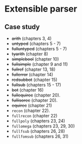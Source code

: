 # Extensible parser

## Case study

- ~~arith~~ (chapters 3, 4)
- ~~untyped~~ (chapters 5 - 7)
- ~~fulluntyped~~ (chapters 5 - 7)
- ~~tyarith~~ (chapter 8)
- ~~simplebool~~ (chapter 10)
- ~~fullsimple~~ (chapter 9 and 11)
- ~~fullref~~ (chapter 13, 18)
- ~~fullerror~~ (chapter 14)
- ~~rcdsubbot~~ (chapter 15)
- ~~fullsub~~ (chapters 15 - 17)
- ~~bot~~ (chapter 16)
- ~~fullequirec~~ (chapter 20).
- ~~fullisorec~~ (chapter 20).
- ~~equirec~~ (chapter 21)
- `recon` (chapter 22).
- `fullrecon` (chapter 22)
- `fullpoly` (chapters 23, 24)
- `fullomega` (chapters 23, 29, 30)
- `fullfsub` (chapters 26, 28)
- `fullfomsub` (chapters 26, 31)
